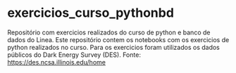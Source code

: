 # exercicios_curso_pythonbd
Repositório com exercicios realizados do curso de python e banco de dados do Linea. 
Este repositório contem os notebooks com os exercicios de python realizados no curso. 
Para os exercicios foram utilizados os dados públicos do Dark Energy Survey (DES). Fonte: https://des.ncsa.illinois.edu/home
